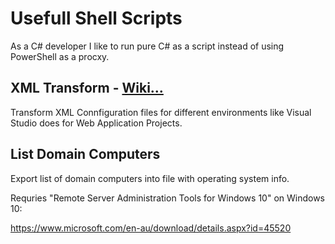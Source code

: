# Usefull Shell Scripts

As a C# developer I like to run pure C# as a script instead of using PowerShell as a procxy.

## XML Transform - [Wiki...](https://github.com/JocysCom/ShellScripts/wiki/XML-Transform) 

Transform XML Connfiguration files for different environments like Visual Studio does for Web Application Projects.

## List Domain Computers

Export list of domain computers into file with operating system info.

Requries "Remote Server Administration Tools for Windows 10" on Windows 10:

https://www.microsoft.com/en-au/download/details.aspx?id=45520

